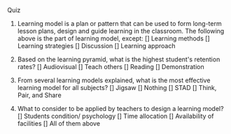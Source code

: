 Quiz

1. Learning model is a plan or pattern that can be used to form long-term lesson plans, design and guide learning in the classroom. The following above is the part of learning model, except:
[] Learning methods
[] Learning strategies
[] Discussion
[] Learning approach

2. Based on the learning pyramid, what is the highest student's retention rates?
[] Audiovisual
[] Teach others
[] Reading
[] Demonstration

3. From several learning models explained, what is the most effective learning model for all subjects?
[] Jigsaw
[] Nothing 
[] STAD
[] Think, Pair, and Share

4. What to consider to be applied by teachers to design a learning model?
[] Students condition/ psychology
[] Time allocation
[] Availability of facilities
[] All of them above
